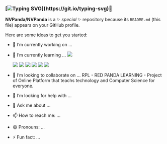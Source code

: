 ### [![Typing SVG](https://readme-typing-svg.demolab.com?font=Fira+Code&weight=200&size=15&duration=3000&pause=1000&color=531B80&background=FFFFFF00&height=75&lines=Hello+i'm+NVPanda+nice+to+meet+you.;+It's+a+pleasure+to+have+you+reach+here.;If+you+want+to+help+me%2C+please+do+it.)](https://git.io/typing-svg)👋


**NVPanda/NVPanda** is a ✨ _special_ ✨ repository because its `README.md` (this file) appears on your GitHub profile.

Here are some ideas to get you started:

- 🔭 I’m currently working on ...
- 🌱 I’m currently learning ... 
	<img src="https://cdn.jsdelivr.net/gh/devicons/devicon/icons/c/c-original.svg" />

	<img src="https://cdn.jsdelivr.net/gh/devicons/devicon/icons/cplusplus/cplusplus-original.svg" />

	<img src="https://cdn.jsdelivr.net/gh/devicons/devicon/icons/csharp/csharp-original.svg" />

	<img src="https://cdn.jsdelivr.net/gh/devicons/devicon/icons/html5/html5-original-wordmark.svg" />

	<img src="https://cdn.jsdelivr.net/gh/devicons/devicon/icons/javascript/javascript-original.svg" />
                    
	<img src="https://cdn.jsdelivr.net/gh/devicons/devicon/icons/css3/css3-original-wordmark.svg" />

	<img src="https://cdn.jsdelivr.net/gh/devicons/devicon/icons/python/python-original-wordmark.svg" />
                    
- 👯 I’m looking to collaborate on ...
RPL - RED PANDA LEARNING - Project of Online Platform that teachs technology and Computer Science for everyone.
- 🤔 I’m looking for help with ...
- 💬 Ask me about ...
- 📫 How to reach me: ...
- 😄 Pronouns: ...
- ⚡ Fun fact: ...
